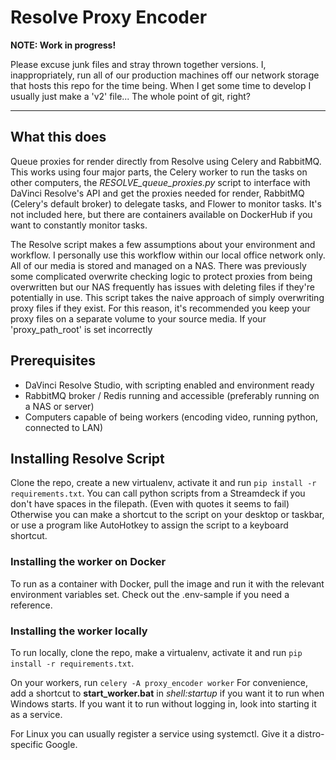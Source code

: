 # Resolve Proxy Encoder
 
 **NOTE: Work in progress!**
 
 Please excuse junk files and stray thrown together versions. I, inappropriately, run all of our production machines off our network storage that hosts this repo for the time being. When I get some time to develop I usually just make a 'v2' file... The whole point of git, right?
 
 ---
 
 ## What this does ##
 Queue proxies for render directly from Resolve using Celery and RabbitMQ.
 This works using four major parts, the Celery worker to run the tasks on other computers,
 the *RESOLVE_queue_proxies.py* script to interface with DaVinci Resolve's API and get the proxies needed for render,
 RabbitMQ (Celery's default broker) to delegate tasks, and Flower to monitor tasks. 
 It's not included here, but there are containers available on DockerHub if you want to constantly monitor tasks.

 The Resolve script makes a few assumptions about your environment and workflow.
 I personally use this workflow within our local office network only. All of our media is stored and managed on a NAS.
 There was previously some complicated overwrite checking logic to protect proxies from being overwritten
 but our NAS frequently has issues with deleting files if they're potentially in use. 
 This script takes the naive approach of simply overwriting proxy files if they exist.
 For this reason, it's recommended you keep your proxy files on a separate volume to your source media.
 If your 'proxy_path_root' is set incorrectly 

 ## Prerequisites
 - DaVinci Resolve Studio, with scripting enabled and environment ready
 - RabbitMQ broker / Redis running and accessible (preferably running on a NAS or server)
 - Computers capable of being workers (encoding video, running python, connected to LAN)

 ## Installing Resolve Script
 Clone the repo, create a new virtualenv, activate it and run `pip install -r requirements.txt`.
 You can call python scripts from a Streamdeck if you don't have spaces in the filepath. (Even with quotes it seems to fail)
 Otherwise you can make a shortcut to the script on your desktop or taskbar, or use a program like AutoHotkey to assign the script to a keyboard shortcut.

 ### Installing the worker on Docker
 To run as a container with Docker, pull the image and run it with the relevant environment variables set.
 Check out the .env-sample if you need a reference.

 ### Installing the worker locally 
 To run locally, clone the repo, make a virtualenv, activate it and run `pip install -r requirements.txt`.

 On your workers, run `celery -A proxy_encoder worker`
 For convenience, add a shortcut to **start_worker.bat** in *shell:startup* if you want it to run when Windows starts.
 If you want it to run without logging in, look into starting it as a service.

 For Linux you can usually register a service using systemctl.
 Give it a distro-specific Google.

